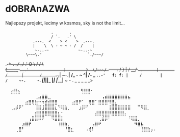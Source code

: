 # dOBRAnAZWA
Najlepszy projekt, lecimy w kosmos, sky is not the limit...

                        .       .
                        / `.   .' \
                .---.  <    > <    >  .---.
                |    \  \ - ~ ~ - /  /    |
                 ~-..-~             ~-..-~
             \~~~\.'                    `./~~~/
   .-~~^-.    \__/                        \__/
 .'  O    \     /               /       \  \
(_____,    `._.'               |         }  \/~~~/
 `----.          /       }     |        /    \__/
       `-.      |       /      |       /      `. ,~~|
           ~-.__|      /_ - ~ ^|      /- _      `..-'   f: f:
                |     /        |     /     ~-.     `-. _||_||_
                |_____|        |_____|         ~ - . _ _ _ _ _>
              


ㅤ         ⣴⣿⣦⠀⠀⠀⠀⠀⠀⠀⠀
⠀⠀⠀⠀⠀⠀⠀⠀⠀⠀⢻⣿⣿⠂⠀⠀⠀⠀⠀⠀⠀⠀
⠀⠀⠀⠀⠀⠀⠀⠀⠀⢀⣴⣿⣿⣀⠀⠀⠀⠀⠀⠀⠀⠀
⠀⠀⠀⠀⠀⠀⠀⢠⣾⣿⣿⣿⣿⣿⣿⣦⠀
⠀⠀⠀⠀⠀⠀⣴⣿⢿⣷⠒⠲⣾⣾⣿⣿
⠀⠀⠀⠀⣴⣿⠟⠁⠀⢿⣿⠁⣿⣿⣿⠻⣿⣄⠀⠀⠀⠀
⠀⠀⣠⡾⠟⠁⠀⠀⠀⢸⣿⣸⣿⣿⣿⣆⠙⢿⣷⡀⠀⠀
⣰⡿⠋⠀⠀⠀⠀⠀⠀⢸⣿⣿⣿⣿⣿⣿⠀⠀⠉⠻⣿⡀
⠀⠀⠀⠀⠀⠀⠀⠀⠀⣾⣿⣿⣿⣿⣿⣿⣆⠂⠀
⠀⠀⠀⠀⠀⠀⠀⠀⣼⣿⣿⣿⡿⣿⣿⣿⣿⡄⠀⠀⠀⠀
⠀⠀⠀⠀⠀⠀⠀⢠⣿⣿⠿⠟⠀⠀⠻⣿⣿⡇⠀⠀⠀⠀
⠀⠀⠀⠀⠀⠀⢀⣾⡿⠃⠀⠀⠀⠀⠀⠘⢿⣿⡀⠀⠀⠀
⠀⠀⠀⠀⠀⣰⣿⡟⠀⠀⠀⠀⠀⠀⠀⠀⢸⣿⣷⡀⠀⠀
⠀⠀⠀⠀⢠⣿⠟⠀⠀⠀⠀⠀⠀⠀⠀⠀⠀⠻⣿⣧⠀⠀
⠀⠀⠀⢀⣿⠃⠀⠀⠀⠀⠀⠀⠀⠀⠀⠀⠀⠀⠘⣿⣆⠀
⠀⠀⠠⢾⠇⠀⠀⠀⠀⠀⠀⠀⠀⠀⠀⠀⠀⠀⠀⢸⣿⣷⡤⠄